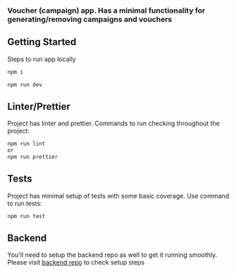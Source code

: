 ### Voucher (campaign) app. Has a minimal functionality for generating/removing campaigns and vouchers

## Getting Started

Steps to run app locally

```bash
npm i

npm run dev
```

## Linter/Prettier

Project has linter and prettier. Commands to run checking throughout the project:

```bash
npm run lint
or
npm run prettier
```

## Tests

Project has minimal setup of tests with some basic coverage. Use command to run tests:

```bash
npm run test
```

## Backend

You'll need to setup the backend repo as well to get it running smoothly. Please visit [backend repo](https://github.com/dkyrychenko-sr/voucher-campaign-backend) to check setup steps
